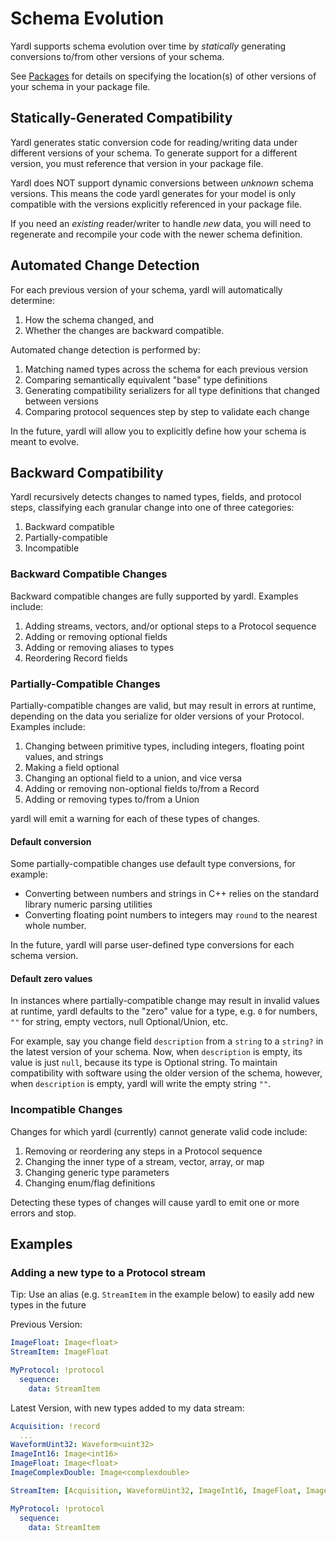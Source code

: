 # Schema Evolution

Yardl supports schema evolution over time by *statically* generating conversions to/from other versions of your schema.

See [Packages](packages) for details on specifying the location(s) of other versions of your schema in your package file.


## Statically-Generated Compatibility

Yardl generates static conversion code for reading/writing data under different versions of your schema.
To generate support for a different version, you must reference that version in your package file.

Yardl does NOT support dynamic conversions between *unknown* schema versions.
This means the code yardl generates for your model is only compatible with the versions explicitly referenced in your package file.

If you need an *existing* reader/writer to handle *new* data, you will need to regenerate and recompile your code with the newer schema definition.


## Automated Change Detection

For each previous version of your schema, yardl will automatically determine:

1. How the schema changed, and
2. Whether the changes are backward compatible.

Automated change detection is performed by:

1. Matching named types across the schema for each previous version
2. Comparing semantically equivalent "base" type definitions
3. Generating compatibility serializers for all type definitions that changed between versions
4. Comparing protocol sequences step by step to validate each change

In the future, yardl will allow you to explicitly define how your schema is meant to evolve.


## Backward Compatibility

Yardl recursively detects changes to named types, fields, and protocol steps, classifying each granular change into one of three categories:

1. Backward compatible
2. Partially-compatible
3. Incompatible


### Backward Compatible Changes

Backward compatible changes are fully supported by yardl. Examples include:

1. Adding streams, vectors, and/or optional steps to a Protocol sequence
1. Adding or removing optional fields
2. Adding or removing aliases to types
3. Reordering Record fields


### Partially-Compatible Changes

Partially-compatible changes are valid, but may result in errors at runtime, depending on the data you serialize for older versions of your Protocol. Examples include:

1. Changing between primitive types, including integers, floating point values, and strings
2. Making a field optional
3. Changing an optional field to a union, and vice versa
3. Adding or removing non-optional fields to/from a Record
4. Adding or removing types to/from a Union

yardl will emit a warning for each of these types of changes.


#### Default conversion

Some partially-compatible changes use default type conversions, for example:

- Converting between numbers and strings in C++ relies on the standard library numeric parsing utilities
- Converting floating point numbers to integers may `round` to the nearest whole number.

In the future, yardl will parse user-defined type conversions for each schema version.


#### Default zero values

In instances where partially-compatible change may result in invalid values at runtime, yardl defaults to the "zero" value for a type, e.g. `0` for numbers, `""` for string, empty vectors, null Optional/Union, etc.

For example, say you change field `description` from a `string` to a `string?` in the latest version of your schema. Now, when `description` is empty, its value is just `null`, because its type is Optional string. To maintain compatibility with software using the older version of the schema, however, when `description` is empty, yardl will write the empty string `""`.


### Incompatible Changes

Changes for which yardl (currently) cannot generate valid code include:

1. Removing or reordering any steps in a Protocol sequence
2. Changing the inner type of a stream, vector, array, or map
3. Changing generic type parameters
4. Changing enum/flag definitions

Detecting these types of changes will cause yardl to emit one or more errors and stop.

## Examples

### Adding a new type to a Protocol stream

Tip: Use an alias (e.g. `StreamItem` in the example below) to easily add new types in the future

Previous Version:
```yaml
ImageFloat: Image<float>
StreamItem: ImageFloat

MyProtocol: !protocol
  sequence:
    data: StreamItem
```

Latest Version, with new types added to my data stream:
```yaml
Acquisition: !record
  ...
WaveformUint32: Waveform<uint32>
ImageInt16: Image<int16>
ImageFloat: Image<float>
ImageComplexDouble: Image<complexdouble>

StreamItem: [Acquisition, WaveformUint32, ImageInt16, ImageFloat, ImageComplexDouble]

MyProtocol: !protocol
  sequence:
    data: StreamItem
```
